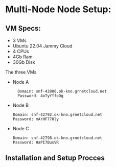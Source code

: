 # Multi-Node Node Setup:


## VM Specs:
- 3 VMs
- Ubuntu 22.04 Jammy Cloud
- 4 CPUs
- 4Gb Ram
- 30Gb Disk

The three VMs

- Node A

        Domain: snf-42806.ok-kno.grnetcloud.net
        Password: 4oTyYffoDg

- Node B

      Domain: snf-42792.ok-kno.grnetcloud.net
      Password: mArHF77Hly

- Node C

      Domain: snf-42798.ok-kno.grnetcloud.net
      Password: HaPI7BusVR

## Installation and Setup Procces
